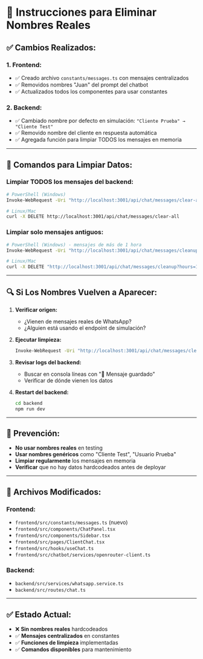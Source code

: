 # 🧹 Instrucciones para Eliminar Nombres Reales

## ✅ **Cambios Realizados:**

### 1. **Frontend:**
- ✅ Creado archivo `constants/messages.ts` con mensajes centralizados
- ✅ Removidos nombres "Juan" del prompt del chatbot
- ✅ Actualizados todos los componentes para usar constantes

### 2. **Backend:**
- ✅ Cambiado nombre por defecto en simulación: `"Cliente Prueba" → "Cliente Test"`
- ✅ Removido nombre del cliente en respuesta automática
- ✅ Agregada función para limpiar TODOS los mensajes en memoria

---

## 🔧 **Comandos para Limpiar Datos:**

### **Limpiar TODOS los mensajes del backend:**
```bash
# PowerShell (Windows)
Invoke-WebRequest -Uri "http://localhost:3001/api/chat/messages/clear-all" -Method DELETE

# Linux/Mac
curl -X DELETE http://localhost:3001/api/chat/messages/clear-all
```

### **Limpiar solo mensajes antiguos:**
```bash
# PowerShell (Windows) - mensajes de más de 1 hora
Invoke-WebRequest -Uri "http://localhost:3001/api/chat/messages/cleanup?hours=1" -Method DELETE

# Linux/Mac
curl -X DELETE "http://localhost:3001/api/chat/messages/cleanup?hours=1"
```

---

## 🔍 **Si Los Nombres Vuelven a Aparecer:**

1. **Verificar origen:**
   - ¿Vienen de mensajes reales de WhatsApp?
   - ¿Alguien está usando el endpoint de simulación?

2. **Ejecutar limpieza:**
   ```bash
   Invoke-WebRequest -Uri "http://localhost:3001/api/chat/messages/clear-all" -Method DELETE
   ```

3. **Revisar logs del backend:**
   - Buscar en consola líneas con "📩 Mensaje guardado"
   - Verificar de dónde vienen los datos

4. **Restart del backend:**
   ```bash
   cd backend
   npm run dev
   ```

---

## 🚫 **Prevención:**

- **No usar nombres reales** en testing
- **Usar nombres genéricos** como "Cliente Test", "Usuario Prueba"
- **Limpiar regularmente** los mensajes en memoria
- **Verificar** que no hay datos hardcodeados antes de deployar

---

## 📍 **Archivos Modificados:**

### Frontend:
- `frontend/src/constants/messages.ts` (nuevo)
- `frontend/src/components/ChatPanel.tsx`
- `frontend/src/components/Sidebar.tsx`
- `frontend/src/pages/ClientChat.tsx`
- `frontend/src/hooks/useChat.ts`
- `frontend/src/chatbot/services/openrouter-client.ts`

### Backend:
- `backend/src/services/whatsapp.service.ts`
- `backend/src/routes/chat.ts`

---

## ✅ **Estado Actual:**
- ❌ **Sin nombres reales** hardcodeados
- ✅ **Mensajes centralizados** en constantes
- ✅ **Funciones de limpieza** implementadas
- ✅ **Comandos disponibles** para mantenimiento 